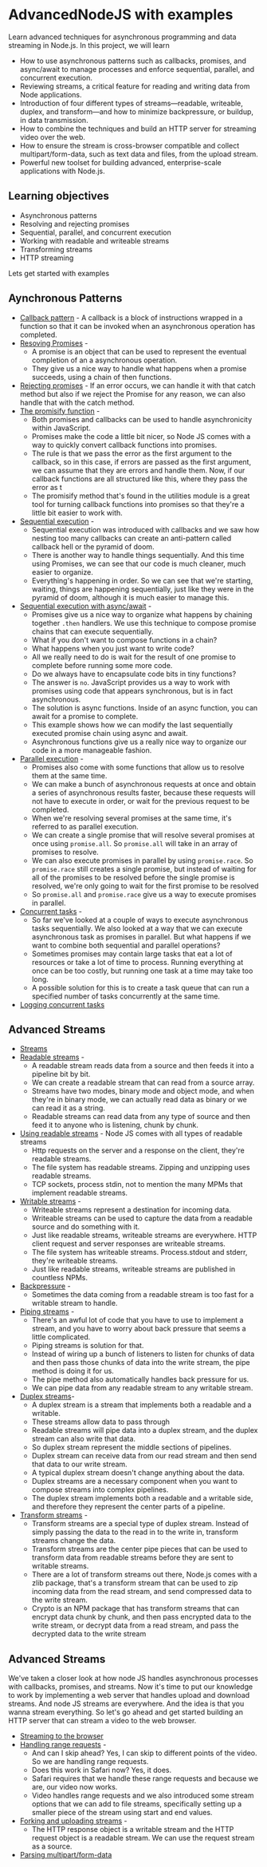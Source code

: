 # AdvancedNodeJS with examples

Learn advanced techniques for asynchronous programming and data streaming in Node.js.
In this project, we will learn

- How to use asynchronous patterns such as callbacks, promises, and async/await to manage processes and enforce sequential, parallel, and concurrent execution.
- Reviewing streams, a critical feature for reading and writing data from Node applications.
- Introduction of four different types of streams—readable, writeable, duplex, and transform—and how to minimize backpressure, or buildup, in data transmission.
- How to combine the techniques and build an HTTP server for streaming video over the web.
- How to ensure the stream is cross-browser compatible and collect multipart/form-data, such as text data and files, from the upload stream.
- Powerful new toolset for building advanced, enterprise-scale applications with Node.js.

## Learning objectives

- Asynchronous patterns
- Resolving and rejecting promises
- Sequential, parallel, and concurrent execution
- Working with readable and writeable streams
- Transforming streams
- HTTP streaming

Lets get started with examples

## Aynchronous Patterns

- [Callback pattern](AsynchromousPatterns/callback-patterns/index.js) - A callback is a block of instructions wrapped in a function so that it can be invoked when an asynchronous operation has completed.
- [Resoving Promises](AsynchromousPatterns/resolving-promises/index.js) -
  - A promise is an object that can be used to represent the eventual completion of an a asynchronous operation.
  - They give us a nice way to handle what happens when a promise succeeds, using a chain of then functions.
- [Rejecting promises](AsynchromousPatterns/rejecting-promises/index.js) - If an error occurs, we can handle it with that catch method but also if we reject the Promise for any reason, we can also handle that with the catch method.
- [The promisify function](AsynchromousPatterns/promisify-function/index.js) -
  - Both promises and callbacks can be used to handle asynchronicity within JavaScript.
  - Promises make the code a little bit nicer, so Node JS comes with a way to quickly convert callback functions into promises.
  - The rule is that we pass the error as the first argument to the callback, so in this case, if errors are passed as the first argument, we can assume that they are errors and handle them. Now, if our callback functions are all structured like this, where they pass the error as t
  - The promisify method that's found in the utilities module is a great tool for turning callback functions into promises so that they're a little bit easier to work with.
- [Sequential execution](AsynchromousPatterns/sequential-execution/index.js) -
  - Sequential execution was introduced with callbacks and we saw how nesting too many callbacks can create an anti-pattern called callback hell or the pyramid of doom.
  - There is another way to handle things sequentially. And this time using Promises, we can see that our code is much cleaner, much easier to organize.
  - Everything's happening in order. So we can see that we're starting, waiting, things are happening sequentially, just like they were in the pyramid of doom, although it is much easier to manage this.
- [Sequential execution with async/await](AsynchromousPatterns/sequential-execution-with-async-await) -
  - Promises give us a nice way to organize what happens by chaining together `.then` handlers. We use this technique to compose promise chains that can execute sequentially.
  - What if you don't want to compose functions in a chain?
  - What happens when you just want to write code?
  - All we really need to do is wait for the result of one promise to complete before running some more code.
  - Do we always have to encapsulate code bits in tiny functions?
  - The answer is `no`. JavaScript provides us a way to work with promises using code that appears synchronous, but is in fact asynchronous.
  - The solution is async functions. Inside of an async function, you can await for a promise to complete.
  - This example shows how we can modify the last sequentially executed promise chain using async and await.
  - Asynchronous functions give us a really nice way to organize our code in a more manageable fashion.
- [Parallel execution](AsynchromousPatterns/parallel-execution/index.js) -
  - Promises also come with some functions that allow us to resolve them at the same time.
  - We can make a bunch of asynchronous requests at once and obtain a series of asynchronous results faster, because these requests will not have to execute in order, or wait for the previous request to be completed.
  - When we're resolving several promises at the same time, it's referred to as parallel execution.
  - We can create a single promise that will resolve several promises at once using `promise.all`. So `promise.all` will take in an array of promises to resolve.
  - We can also execute promises in parallel by using `promise.race`. So `promise.race` still creates a single promise, but instead of waiting for all of the promises to be resolved before the single promise is resolved, we're only going to wait for the first promise to be resolved
  - So `promise.all` and `promise.race` give us a way to execute promises in parallel.
- [Concurrent tasks](AsynchromousPatterns/concurrent-tasks/index.js) -
  - So far we've looked at a couple of ways to execute asynchronous tasks sequentially. We also looked at a way that we can execute asynchronous task as promises in parallel. But what happens if we want to combine both sequential and parallel operations?
  - Sometimes promises may contain large tasks that eat a lot of resources or take a lot of time to process. Running everything at once can be too costly, but running one task at a time may take too long.
  - A possible solution for this is to create a task queue that can run a specified number of tasks concurrently at the same time.
- [Logging concurrent tasks](AsynchromousPatterns/logging-concurrent-tasks/index.js)

## Advanced Streams

- [Streams](AdvancedStreams/stream)
- [Readable streams](AdvancedStreams/readable-streams/index.js) -
  - A readable stream reads data from a source and then feeds it into a pipeline bit by bit.
  - We can create a readable stream that can read from a source array.
  - Streams have two modes, binary mode and object mode, and when they're in binary mode, we can actually read data as binary or we can read it as a string.
  - Readable streams can read data from any type of source and then feed it to anyone who is listening, chunk by chunk.
- [Using readable streams](AdvancedStreams/using-readable-streams/index.js) - Node JS comes with all types of readable streams
  - Http requests on the server and a response on the client, they're readable streams.
  - The file system has readable streams. Zipping and unzipping uses readable streams.
  - TCP sockets, process stdin, not to mention the many MPMs that implement readable streams.
- [Writable streams](AdvancedStreams/writable-streams/index.js) -
  - Writeable streams represent a destination for incoming data.
  - Writeable streams can be used to capture the data from a readable source and do something with it.
  - Just like readable streams, writeable streams are everywhere. HTTP client request and server responses are writeable streams.
  - The file system has writeable streams. Process.stdout and stderr, they're writeable streams.
  - Just like readable streams, writeable streams are published in countless NPMs.
- [Backpressure](AdvancedStreams/backpressure/index.js) -
  - Sometimes the data coming from a readable stream is too fast for a writable stream to handle.
- [Piping streams](AdvancedStreams/piping-streams) -
  - There's an awful lot of code that you have to use to implement a stream, and you have to worry about back pressure that seems a little complicated.
  - Piping streams is solution for that.
  - Instead of wiring up a bunch of listeners to listen for chunks of data and then pass those chunks of data into the write stream, the pipe method is doing it for us.
  - The pipe method also automatically handles back pressure for us.
  - We can pipe data from any readable stream to any writable stream.
- [Duplex streams]()-
  - A duplex stream is a stream that implements both a readable and a writable.
  - These streams allow data to pass through
  - Readable streams will pipe data into a duplex stream, and the duplex stream can also write that data.
  - So duplex stream represent the middle sections of pipelines.
  - Duplex stream can receive data from our read stream and then send that data to our write stream.
  - A typical duplex stream doesn't change anything about the data.
  - Duplex streams are a necessary component when you want to compose streams into complex pipelines.
  - The duplex stream implements both a readable and a writable side, and therefore they represent the center parts of a pipeline.
- [Transform streams](AdvancedStreams/transform-streams/index.js) -
  - Transform streams are a special type of duplex stream. Instead of simply passing the data to the read in to the write in, transform streams change the data.
  - Transform streams are the center pipe pieces that can be used to transform data from readable streams before they are sent to writable streams.
  - There are a lot of transform streams out there, Node.js comes with a zlib package, that's a transform stream that can be used to zip incoming data from the read stream, and send compressed data to the write stream.
  - Crypto is an NPM package that has transform streams that can encrypt data chunk by chunk, and then pass encrypted data to the write stream, or decrypt data from a read stream, and pass the decrypted data to the write stream

## Advanced Streams

We've taken a closer look at how node JS handles asynchronous processes with callbacks, promises, and streams.
Now it's time to put our knowledge to work by implementing a web server that handles upload and download streams. And node JS streams are everywhere. And the idea is that you wanna stream everything. So let's go ahead and get started building an HTTP server that can stream a video to the web browser.

- [Streaming to the browser](HTTPStreaming/streaming-to-the-browser/index.js)
- [Handling range requests](HTTPStreaming/handling-range-requests/index.js) -
  - And can I skip ahead? Yes, I can skip to different points of the video. So we are handling range requests.
  - Does this work in Safari now? Yes, it does.
  - Safari requires that we handle these range requests and because we are, our video now works.
  - Video handles range requests and we also introduced some stream options that we can add to file streams, specifically setting up a smaller piece of the stream using start and end values.
- [Forking and uploading streams](HTTPStreaming/forking-and-uploading-streams/index.js) -
  - The HTTP response object is a writable stream and the HTTP request object is a readable stream. We can use the request stream as a source.
- [Parsing multipart/form-data](HTTPStreaming/parsing-multipart-form-data/index.js)
